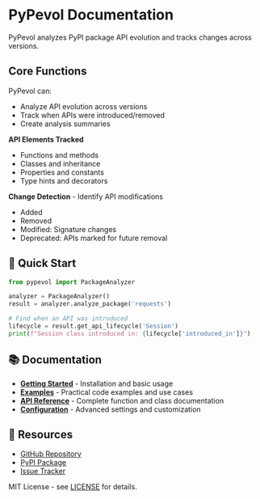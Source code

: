 # PyPevol Documentation

PyPevol analyzes PyPI package API evolution and tracks changes across versions.

## Core Functions

PyPevol can:

- Analyze API evolution across versions
- Track when APIs were introduced/removed
- Create analysis summaries

**API Elements Tracked**

- Functions and methods
- Classes and inheritance
- Properties and constants
- Type hints and decorators

**Change Detection** - Identify API modifications

- Added
- Removed
- Modified: Signature changes
- Deprecated: APIs marked for future removal


## 🚀 Quick Start

```python
from pypevol import PackageAnalyzer

analyzer = PackageAnalyzer()
result = analyzer.analyze_package('requests')

# Find when an API was introduced
lifecycle = result.get_api_lifecycle('Session')
print(f"Session class introduced in: {lifecycle['introduced_in']}")
```


## 📚 Documentation

- **[Getting Started](getting-started.md)** - Installation and basic usage
- **[Examples](examples.md)** - Practical code examples and use cases  
- **[API Reference](api-reference.md)** - Complete function and class documentation
- **[Configuration](configuration.md)** - Advanced settings and customization

## 🔗 Resources

- [GitHub Repository](https://github.com/likaixin2000/py-package-evol)
- [PyPI Package](https://pypi.org/project/pypevol)
- [Issue Tracker](https://github.com/likaixin2000/py-package-evol/issues)

MIT License - see [LICENSE](https://github.com/likaixin2000/py-package-evol/blob/main/LICENSE) for details.
